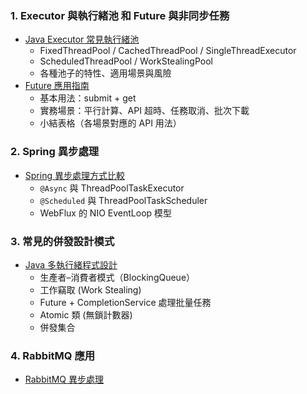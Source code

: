 ### 1. Executor 與執行緒池 和 Future 與非同步任務
- [Java Executor 常見執行緒池](src/main/java/com/javaBasic/javaBasic/threadpool)
    - FixedThreadPool / CachedThreadPool / SingleThreadExecutor
    - ScheduledThreadPool / WorkStealingPool
    - 各種池子的特性、適用場景與風險
- [Future 應用指南]()
    - 基本用法：submit + get
    - 實務場景：平行計算、API 超時、任務取消、批次下載
    - 小結表格（各場景對應的 API 用法）

### 2. Spring 異步處理
- [Spring 異步處理方式比較](src/Spring異步處理方式比較表/readme.md)
    - `@Async` 與 ThreadPoolTaskExecutor
    - `@Scheduled` 與 ThreadPoolTaskScheduler
    - WebFlux 的 NIO EventLoop 模型  

### 3. 常見的併發設計模式
- [Java 多執行緒程式設計](src/main/java/com/javaBasic/javaBasic/concurrent)
  - 生產者–消費者模式（BlockingQueue）
  - 工作竊取 (Work Stealing)
  - Future + CompletionService 處理批量任務
  - Atomic 類 (無鎖計數器)
  - 併發集合
### 4. RabbitMQ 應用
- [RabbitMQ 異步處理](src/RabbitMQ)